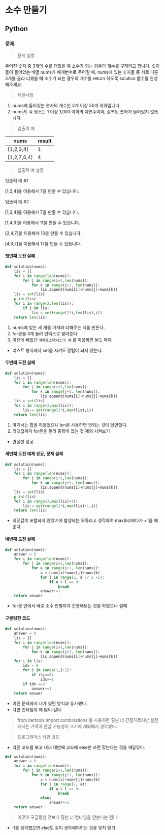 # 소수 만들기
## Python
### 문제

> 문제 설명

주어진 숫자 중 3개의 수를 더했을 때 소수가 되는 경우의 개수를 구하려고 합니다. 숫자들이 들어있는 배열 nums가 매개변수로 주어질 때, nums에 있는 숫자들 중 서로 다른 3개를 골라 더했을 때 소수가 되는 경우의 개수를 return 하도록 solution 함수를 완성해주세요.

> 제한사항

1. nums에 들어있는 숫자의 개수는 3개 이상 50개 이하입니다.
2. nums의 각 원소는 1 이상 1,000 이하의 자연수이며, 중복된 숫자가 들어있지 않습니다.

> 입출력 예

|nums|	result
|-------|----|
|[1,2,3,4]	|1
|[1,2,7,6,4]|	4

>입출력 예 설명

입출력 예 #1

[1,2,4]를 이용해서 7을 만들 수 있습니다.

입출력 예 #2

[1,2,4]를 이용해서 7을 만들 수 있습니다.

[1,4,6]을 이용해서 11을 만들 수 있습니다.


[2,4,7]을 이용해서 13을 만들 수 있습니다.

[4,6,7]을 이용해서 17을 만들 수 있습니다.

#### 첫번째 도전 실패
```python
def solution(nums):
    lis = []
    for i in range(len(nums)):
        for j in range(i+1,len(nums)):
            for k in range(j+1, len(nums)):
                lis.append(nums[i]+nums[j]+nums[k])
    lis = set(lis)
    print(lis)
    for i in range(2,len(lis)):
        if i in lis:
            lis-= set(range(2*i,len(lis),i))
    return len(lis)
```
1. nums에 있는 세 개를 가져와 더해주는 식을 만든다.
2. for문을 3개 돌려 인덱스로 찾아준다.
3. 이전에 배웠던 `에라토스테너스의 체` 를 이용하면 될듯 하다

- 리스트 형식에서 set을 시켜도 정렬이 되지 않는다.

#### 두번째 도전 실패
```python
def solution(nums):
    lis = []
    for i in range(len(nums)):
        for j in range(i+1,len(nums)):
            for k in range(j+1, len(nums)):
                lis.append(nums[i]+nums[j]+nums[k])
    lis = set(lis)
    for i in range(2,max(lis)):
        lis-= set(range(2*i,max(lis),i))
    return len(lis)
```
1. 여기서는 합을 이용했으니 len을 사용하면 안되는 것이 당연했다.
2. 최댓값까지 for문을 돌려 중복이 있는 것 제외 시켜보기
- 반절만 성공

#### 세번째 도전 예제 성공, 문제 실패
```python
def solution(nums):
    lis = []
    for i in range(len(nums)):
        for j in range(i+1,len(nums)):
            for k in range(j+1, len(nums)):
                lis.append(nums[i]+nums[j]+nums[k])
    lis = set(lis)
    print(lis)
    for i in range(2,max(lis)+1):
        lis-= set(range(2*i,max(lis)+1,i))
    return len(lis)
```
- 최댓값이 포함되지 않았기에 발생되는 오류라고 생각하여 max(lis)에다가 +1을 해준다.
#### 네번째 도전 실패
```python
def solution(nums):
    answer = 0
    for i in range(len(nums)):
        for j in range(i+1,len(nums)):
            for k in range(j+1, len(nums)):
                a = nums[i]+nums[j]+nums[k]
                for l in range(2, a // 2 +1):
                    if a % l == 0: 
                        break
                answer+=1
    return answer
```
- for문 안에서 바로 소수 판별까지 진행해보는 것을 하였으나 실패

#### 구글링한 코드
```python
def solution(nums):
    answer = 0
    lis = []
    for i in range(len(nums)):
        for j in range(i+1,len(nums)):
            for k in range(j+1, len(nums)):
                lis.append(nums[i]+nums[j]+nums[k])
    for i in lis:
        idx = 0
        for j in range(1,i+1):
            if i%j==0:
                idx+=1
        if idx ==2:
            answer+=1
    return answer
```
- 이전 문제에서 내가 썼던 방식과 유사했다.
- 다만 런타임이 꽤 많이 길다.

> from itertools import combinations 를 사용하면 훨씬 더 간결하겠지만 실전에서는 기억이 안날 가능성이 크기에 제외해서 생각했다.

> 프로그래머스 타인 코드
- 타인 코드를 보고 내꺼 네번째 코드에 else만 쓰면 맞는다는 것을 깨달았다.
```python
def solution(nums):
    answer = 0
    for i in range(len(nums)):
        for j in range(i+1,len(nums)):
            for k in range(j+1, len(nums)):
                a = nums[i]+nums[j]+nums[k]
                for l in range(2, a):
                    if a % l == 0: 
                        break
                else:
                    answer+=1
    return answer
```
> 이것이 구글링한 것보다 훨씬 더 런타임을 안쓴다는 점!!!
- if를 생각했으면 else도 같이 생각해야하는 것을 잊지 말기